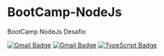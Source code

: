 # BootCamp-NodeJs
BootCamp NodeJs Desafio

[![Gmail Badge](https://img.shields.io/twitter/url?label=Babel&logo=Google-chrome&logoColor=black&style=social&url=https%3A%2F%2Fbabeljs.io%2F)](https://babeljs.io/)
[![Gmail Badge](https://img.shields.io/badge/-Gmail?&logo=Gmail&label=Babel&style=social&logoColor=blue)](mailto:williansilva1991@gmail.com)
[![TypeScript Badge](https://img.shields.io/badge/-TypeScript-black?style=flat-square&logo=TypeScript&logoColor=yellow&link=https://www.typescriptlang.org/)](https://www.typescriptlang.org/)